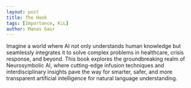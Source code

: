 ```yaml
---
layout: post
title: The Hook
tags: [Importance, KiL]
author: Manas Gaur
---
```



Imagine a world where AI not only understands human knowledge but seamlessly integrates it to solve complex problems in healthcare, crisis response, and beyond. This book explores the groundbreaking realm of Neurosymbolic AI, where cutting-edge infusion techniques and interdisciplinary insights pave the way for smarter, safer, and more transparent artificial intelligence for natural language understanding.
